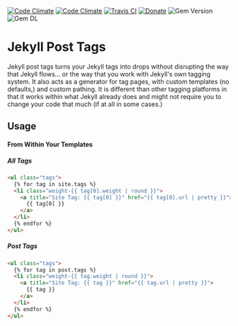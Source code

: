[![Code Climate](https://img.shields.io/codeclimate/maintainability/envygeeks/jekyll-post-tags.svg?style=for-the-badge)](https://codeclimate.com/github/envygeeks/jekyll-post-tags/maintainability)
[![Code Climate](https://img.shields.io/codeclimate/c/envygeeks/jekyll-post-tags.svg?style=for-the-badge)](https://codeclimate.com/github/envygeeks/jekyll-post-tags/coverage)
[![Travis CI](https://img.shields.io/travis/envygeeks/jekyll-post-tags/master.svg?style=for-the-badge)](https://travis-ci.org/envygeeks/jekyll-post-tags)
[![Donate](https://img.shields.io/badge/-DONATE-yellow.svg?style=for-the-badge)](https://www.paypal.com/cgi-bin/webscr?cmd=_s-xclick&hosted_button_id=LKGZAWXLZ8ZPG)
![Gem Version](https://img.shields.io/gem/v/jekyll-post-tags.svg?style=for-the-badge)
![Gem DL](https://img.shields.io/gem/dt/jekyll-post-tags.svg?style=for-the-badge)

# Jekyll Post Tags

Jekyll post tags turns your Jekyll tags into drops without disrupting the way that Jekyll flows... or the way that you work with Jekyll's own tagging system.  It also acts as a generator for tag pages, with custom templates (no defaults,) and custom pathing.  It is different than other tagging platforms in that it works within what Jekyll already does and might not require you to change your code that much (if at all in some cases.)

## Usage
#### From Within Your Templates
##### All Tags
```html
<ul class="tags">
  {% for tag in site.tags %}
  <li class="weight-{{ tag[0].weight | round }}">
    <a title="Site Tag: {{ tag[0] }}" href="{{ tag[0].url | pretty }}">
      {{ tag[0] }}
    </a>
  </li>
  {% endfor %}
</ul>
```

##### Post Tags
```html
<ul class="tags">
  {% for tag in post.tags %}
  <li class="weight-{{ tag.weight | round }}">
    <a title="Site Tag: {{ tag }}" href="{{ tag.url | pretty }}">
      {{ tag }}
    </a>
  </li>
  {% endfor %}
</ul>
```
